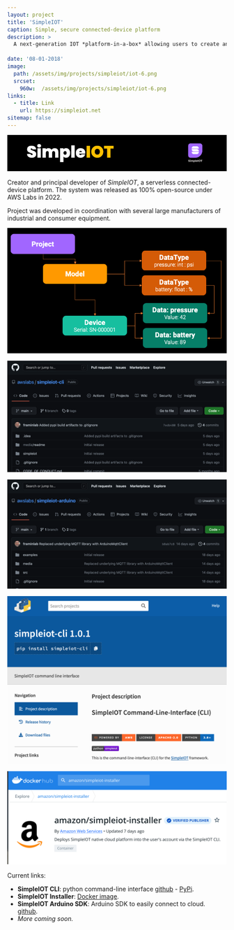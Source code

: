 ```yaml
---
layout: project
title: 'SimpleIOT'
caption: Simple, secure connected-device platform
description: >
  A next-generation IOT *platform-in-a-box* allowing users to create and deploy a cloud-connected device in minutes. 

date: '08-01-2018'
image: 
  path: /assets/img/projects/simpleiot/iot-6.png
  srcset: 
    960w:  /assets/img/projects/simpleiot/iot-6.png
links:
  - title: Link
    url: https://simpleiot.net
sitemap: false
---
```


![](/assets/img/projects/simpleiot/TopBar.png)

Creator and principal developer of *SimpleIOT*, a serverless connected-device platform. The system was released as 100% open-source under AWS Labs in 2022. 

Project was developed in coordination with several large manufacturers of industrial and consumer equipment.

![](/assets/img/projects/simpleiot/iot-1.png)

![](/assets/img/projects/simpleiot/iot-2.png)

![](/assets/img/projects/simpleiot/iot-3.png)

![](/assets/img/projects/simpleiot/iot-4.png)

![](/assets/img/projects/simpleiot/iot-5.png)

Current links:

- **SimpleIOT CLI**: python command-line interface [github](https://github.com/awslabs/simpleiot-cli) - [PyPi](https://pypi.org/project/simpleiot-cli/).
- **SimpleIOT Installer**: [Docker image](https://hub.docker.com/r/amazon/simpleiot-installer).
- **SimpleIOT Arduino SDK**: Arduino SDK to easily connect to cloud. [github](https://github.com/awslabs/simpleiot-arduino).
- *More coming soon.*
